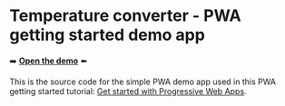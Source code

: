 # Temperature converter - PWA getting started demo app

➡️ **[Open the demo](https://microsoftedge.github.io/Demos/pwa-getting-started/)** ⬅️

This is the source code for the simple PWA demo app used in this PWA getting started tutorial: [Get started with Progressive Web Apps](https://learn.microsoft.com/microsoft-edge/progressive-web-apps/how-to/).
